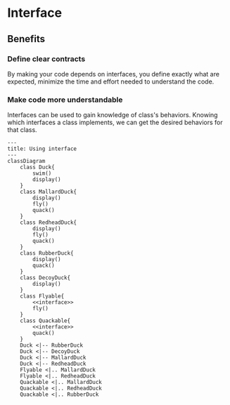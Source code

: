 # Interface

## Benefits

### Define clear contracts

By making your code depends on interfaces, you define exactly what are expected, minimize the time and effort needed to understand the code.

### Make code more understandable

Interfaces can be used to gain knowledge of class's behaviors. Knowing which interfaces a class implements, we can get the desired behaviors for that class.

```mermaid
---
title: Using interface
---
classDiagram
    class Duck{
        swim()
        display()
    }
    class MallardDuck{
        display()
        fly()
        quack()
    }
    class RedheadDuck{
        display()
        fly()
        quack()
    }
    class RubberDuck{
        display()
        quack()
    }
    class DecoyDuck{
        display()
    }
    class Flyable{
        <<interface>>
        fly()
    }
    class Quackable{
        <<interface>>
        quack()
    }
    Duck <|-- RubberDuck 
    Duck <|-- DecoyDuck
    Duck <|-- MallardDuck
    Duck <|-- RedheadDuck
    Flyable <|.. MallardDuck
    Flyable <|.. RedheadDuck
    Quackable <|.. MallardDuck
    Quackable <|.. RedheadDuck
    Quackable <|.. RubberDuck
```